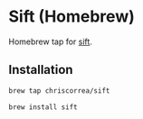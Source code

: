 # Sift (Homebrew)

Homebrew tap for [sift](https://github.com/chriscorrea/sift).

## Installation

```bash
brew tap chriscorrea/sift

brew install sift
```
